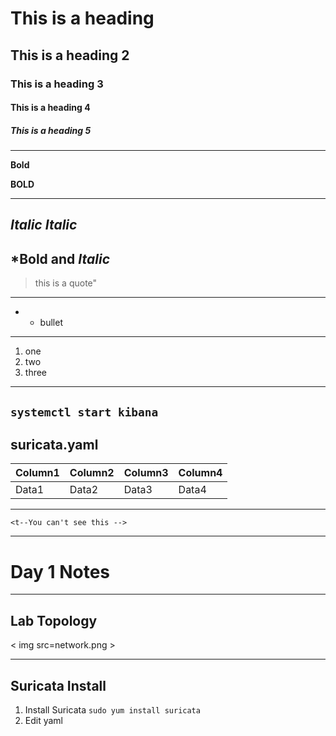 # This is a heading
## This is a heading 2
### This is a heading 3
#### This is a heading 4
##### This is a heading 5
---

**Bold**

__BOLD__

---
*Italic*
_Italic_
---
__*Bold and *Italic*__
---

> this is a quote"
---

* * bullet
---

1. one
2. two
3. three
---

`systemctl start kibana`
---

suricata.yaml
---

| Column1 | Column2 | Column3 | Column4 |
| --- | --- | --- | --- |
| Data1 | Data2 | Data3 | Data4 |

---

`<t--You can't see this -->`

---

# Day 1 Notes

---

## Lab Topology


< img src=network.png >

---

## Suricata Install

1. Install Suricata
  `sudo yum install suricata`
2. Edit yaml
```
```
